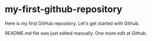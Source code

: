 # my-first-github-repository
Here is my first GitHub repository. Let's get started with Github.

README.md file was just edited manually. One more edit at Github.
